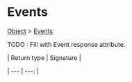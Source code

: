 
# Events

[Object]() > [Events](nullfr/faylixe/googlecodejam/client/webservice/Events.md)


TODO : Fill with Event response attribute.

| Return type | Signature |

| --- | ---: |
